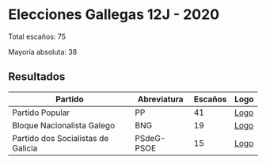 # Elecciones Gallegas 12J - 2020

Total escaños: 75

Mayoría absoluta: 38

## Resultados

| Partido | Abreviatura | Escaños | Logo |
| - | - | - | - |
| Partido Popular | PP | 41 | [Logo](https://github.com/playzzz/Pactos/blob/master/Logos/PP.jpg?raw=true)
| Bloque Nacionalista Galego | BNG | 19 | [Logo](https://github.com/playzzz/Pactos/blob/master/Logos/BNG.jpg?raw=true)
| Partido dos Socialistas de Galicia | PSdeG-PSOE | 15 | [Logo](https://github.com/playzzz/Pactos/blob/master/Logos/PSOE.jpg?raw=true)
